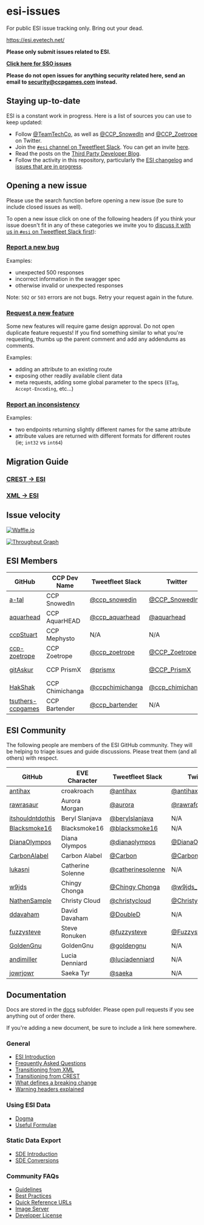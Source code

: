 # esi-issues

For public ESI issue tracking only. Bring out your dead.

https://esi.evetech.net/

**Please only submit issues related to ESI.**

**[Click here for SSO issues](https://github.com/ccpgames/sso-issues/issues)**

**Please do not open issues for anything security related here, send an email to security@ccpgames.com instead.**


## Staying up-to-date

ESI is a constant work in progress. Here is a list of sources you can use to keep updated:

- Follow [@TeamTechCo](https://twitter.com/TeamTechCo), as well as [@CCP_SnowedIn](https://twitter.com/CCP_SnowedIn) and [@CCP_Zoetrope](https://twitter.com/CCP_Zoetrope) on Twitter.
- Join the [`#esi` channel on Tweetfleet Slack](https://tweetfleet.slack.com/messages/C30KX8UUX/). You can get an invite [here](https://www.fuzzwork.co.uk/tweetfleet-slack-invites/).
- Read the posts on the [Third Party Developer Blog](https://developers.eveonline.com/blog).
- Follow the activity in this repository, particularly the [ESI changelog](changelog.md) and [issues that are in progress](https://github.com/esi/esi-issues/labels/in-progress).


## Opening a new issue

Please use the search function before opening a new issue (be sure to include closed issues as well).

To open a new issue click on one of the following headers (if you think your issue doesn't fit in any of these categories we invite you to [discuss it with us in `#esi` on Tweetfleet Slack first](https://www.fuzzwork.co.uk/tweetfleet-slack-invites/)):

### [Report a new bug](https://github.com/esi/esi-issues/issues/new?template=bug.md)

Examples:

- unexpected 500 responses
- incorrect information in the swagger spec
- otherwise invalid or unexpected responses

Note: `502` or `503` errors are not bugs. Retry your request again in the future.

### [Request a new feature](https://github.com/esi/esi-issues/issues/new?template=feature_request.md)

Some new features will require game design approval. Do not open duplicate feature requests! If you find something similar to what you're requesting, thumbs up the parent comment and add any addendums as comments.

Examples:

- adding an attribute to an existing route
- exposing other readily available client data
- meta requests, adding some global parameter to the specs (`ETag`, `Accept-Encoding`, etc...)

### [Report an inconsistency](https://github.com/esi/esi-issues/issues/new?template=inconsistency.md)

Examples:

- two endpoints returning slightly different names for the same attribute
- attribute values are returned with different formats for different routes (ie; `int32` vs `int64`)

## Migration Guide

### [CREST -> ESI](https://docs.esi.evetech.net/docs/CREST_to_ESI)

### [XML -> ESI](https://docs.esi.evetech.net/docs/XML_to_ESI)


## Issue velocity

[![Waffle.io](https://badge.waffle.io/esi/esi-issues.svg?columns=new,backlog,todo,in+progress,staging)](http://waffle.io/esi/esi-issues)

[![Throughput Graph](https://graphs.waffle.io/esi/esi-issues/throughput.svg)](https://waffle.io/esi/esi-issues/metrics/throughput)


## ESI Members

 GitHub | CCP Dev Name | Tweetfleet Slack | Twitter | Role
--------|--------------|------------------|---------|------
[a-tal](https://github.com/a-tal) | CCP SnowedIn | [@ccp_snowedin](https://tweetfleet.slack.com/messages/@ccp_snowedin/) | [@CCP_SnowedIn](https://twitter.com/CCP_SnowedIn) | BDFL
[aquarhead](https://github.com/aquarhead) | CCP AquarHEAD | [@ccp_aquarhead](https://tweetfleet.slack.com/messages/@ccp_aquarhead/) | [@aquarhead](https://twitter.com/aquarhead) | Developer
[ccpStuart](https://github.com/ccpStuart) | CCP Mephysto | N/A | N/A | Project Manager
[ccp-zoetrope](https://github.com/ccp-zoetrope) | CCP Zoetrope | [@ccp_zoetrope](https://tweetfleet.slack.com/messages/@ccp_zoetrope/) | [@CCP_Zoetrope](https://twitter.com/CCP_Zoetrope) | Developer
[gitAskur](https://github.com/gitAskur) | CCP PrismX | [@prismx](https://tweetfleet.slack.com/messages/@prismx/) | [@CCP_PrismX](https://twitter.com/CCP_PrismX) | Database Wizard
[HakShak](https://github.com/hakshak) | CCP Chimichanga | [@ccpchimichanga](https://tweetfleet.slack.com/messages/@ccpchimichanga/) | [@ccp_chimichanga](https://twitter.com/ccp_chimichanga) | Manager
[tsuthers-ccpgames](https://github.com/tsuthers-ccpgames) | CCP Bartender | [@ccp_bartender](https://tweetfleet.slack.com/messages/@ccp_bartender/) | N/A | Developer


## ESI Community

The following people are members of the ESI GitHub community. They will be helping to triage issues and guide discussions. Please treat them (and all others) with respect.

 GitHub | EVE Character | Tweetfleet Slack | Twitter
--------|---------------|------------------|---------
[antihax](https://github.com/antihax) | croakroach | [@antihax](https://tweetfleet.slack.com/messages/@antihax/) | [@antihax_croak](https://twitter.com/antihax_croak)
[rawrasaur](https://github.com/rawrasaur) | Aurora Morgan | [@aurora](https://tweetfleet.slack.com/messages/@aurora/) | [@rawrafox](https://twitter.com/rawrafox)
[itshouldntdothis](https://github.com/itshouldntdothis) | Beryl Slanjava | [@berylslanjava](https://tweetfleet.slack.com/messages/@berylslanjava/)  | N/A
[Blacksmoke16](https://github.com/Blacksmoke16) | Blacksmoke16 | [@blacksmoke16](https://tweetfleet.slack.com/messages/@blacksmoke16/) | N/A
[DianaOlympos](https://github.com/DianaOlympos) | Diana Olympos | [@dianaolympos](https://tweetfleet.slack.com/messages/@dianaolympos/) | [@DianaOlympos](https://twitter.com/DianaOlympos)
[CarbonAlabel](https://github.com/CarbonAlabel) | Carbon Alabel | [@Carbon](https://tweetfleet.slack.com/messages/@Carbon/) | [@CarbonAlabel](https://twitter.com/CarbonAlabel)
[lukasni](https://github.com/lukasni) | Catherine Solenne | [@catherinesolenne](https://tweetfleet.slack.com/messages/@catherinesolenne/) | N/A
[w9jds](https://github.com/w9jds) | Chingy Chonga | [@Chingy Chonga](https://tweetfleet.slack.com/messages/@Chingy_Chonga/) | [@w9jds_](https://twitter.com/w9jds_)
[NathenSample](https://github.com/NathenSample) | Christy Cloud | [@christycloud](https://tweetfleet.slack.com/messages/@christycloud/) | [@ChristyCloudEve](https://twitter.com/ChristyCloudEve)
[ddavaham](https://github.com/ddavaham) | David Davaham | [@DoubleD](https://tweetfleet.slack.com/messages/@DoubleD/) | N/A
[fuzzysteve](https://github.com/fuzzysteve) | Steve Ronuken | [@fuzzysteve](https://tweetfleet.slack.com/messages/@fuzzysteve/) | [@Fuzzysteve](https://twitter.com/Fuzzysteve)
[GoldenGnu](https://github.com/GoldenGnu) | GoldenGnu | [@goldengnu](https://tweetfleet.slack.com/messages/@goldengnu/) | N/A
[andimiller](https://github.com/andimiller) | Lucia Denniard | [@luciadenniard](https://tweetfleet.slack.com/messages/@luciadenniard/) | N/A
[jowrjowr](https://github.com/jowrjowr) | Saeka Tyr | [@saeka](https://tweetfleet.slack.com/messages/@saeka/) | N/A


## Documentation

Docs are stored in the [docs](docs) subfolder. Please open pull requests if you see anything out of order there.

If you're adding a new document, be sure to include a link here somewhere.

### General

- [ESI Introduction](https://esi.github.io/esi-issues/docs/esi_introduction)
- [Frequently Asked Questions](https://esi.github.io/esi-issues/docs/FAQ)
- [Transitioning from XML](https://esi.github.io/esi-issues/docs/XML_to_ESI)
- [Transitioning from CREST](https://esi.github.io/esi-issues/docs/CREST_to_ESI)
- [What defines a breaking change](https://esi.github.io/esi-issues/docs/breaking_changes)
- [Warning headers explained](https://esi.github.io/esi-issues/docs/warning_header)

### Using ESI Data

- [Dogma](https://esi.github.io/esi-issues/docs/dogma)
- [Useful Formulae](https://esi.github.io/esi-issues/docs/useful_formulae)

### Static Data Export

- [SDE Introduction](https://esi.github.io/esi-issues/docs/sde_introduction)
- [SDE Conversions](https://esi.github.io/esi-issues/docs/sde_conversions)

### Community FAQs

- [Guidelines](https://esi.github.io/esi-issues/docs/guidelines)
- [Best Practices](https://esi.github.io/esi-issues/docs/best_practices)
- [Quick Reference URLs](https://esi.github.io/esi-issues/docs/quick_reference)
- [Image Server](https://esi.github.io/esi-issues/docs/image_server)
- [Developer License](https://esi.github.io/esi-issues/docs/developer_license)
